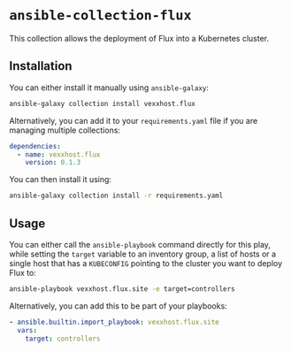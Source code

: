 # `ansible-collection-flux`

This collection allows the deployment of Flux into a Kubernetes cluster.

## Installation

You can either install it manually using `ansible-galaxy`:

```bash
ansible-galaxy collection install vexxhost.flux
```

Alternatively, you can add it to your `requirements.yaml` file if you are managing
multiple collections:

<!--
x-release-please-start-version
-->

```yaml
dependencies:
  - name: vexxhost.flux
    version: 0.1.3
```

<!--
x-release-please-end
-->

You can then install it using:

```bash
ansible-galaxy collection install -r requirements.yaml
```

## Usage

You can either call the `ansible-playbook` command directly for this play, while
setting the `target` variable to an inventory group, a list of hosts or a single host
that has a `KUBECONFIG` pointing to the cluster you want to deploy Flux to:

```bash
ansible-playbook vexxhost.flux.site -e target=controllers
```

Alternatively, you can add this to be part of your playbooks:

```yaml
- ansible.builtin.import_playbook: vexxhost.flux.site
  vars:
    target: controllers
```
